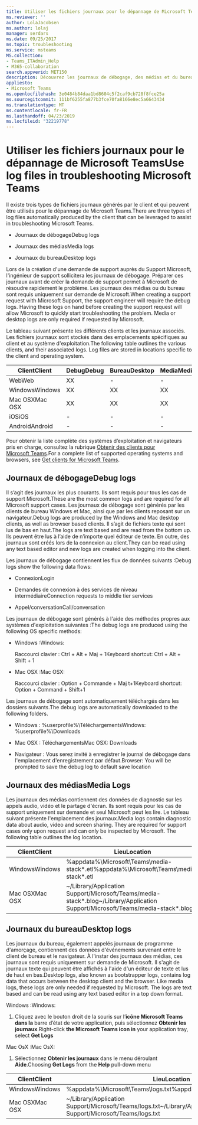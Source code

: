```yaml
---
title: Utiliser les fichiers journaux pour le dépannage de Microsoft Teams
ms.reviewer: ''
author: LolaJacobsen
ms.author: lolaj
manager: serdars
ms.date: 09/25/2017
ms.topic: troubleshooting
ms.service: msteams
MS.collection:
- Teams_ITAdmin_Help
- M365-collaboration
search.appverid: MET150
description: Découvrez les journaux de débogage, des médias et du bureau générés par Microsoft Teams, où les trouver et comment ils peuvent vous assister dans vos opérations de dépannage.
appliesto:
- Microsoft Teams
ms.openlocfilehash: 3e0484b84daa1bd8604c5f2caf9cb728f8fce25a
ms.sourcegitcommit: 111bf6255fa877b3fce70fa8166e8ec5a6643434
ms.translationtype: MT
ms.contentlocale: fr-FR
ms.lasthandoff: 04/23/2019
ms.locfileid: "32219778"
---
```

<a name="use-log-files-in-troubleshooting-microsoft-teams"></a><span data-ttu-id="f025e-103">Utiliser les fichiers journaux pour le dépannage de Microsoft Teams</span><span class="sxs-lookup"><span data-stu-id="f025e-103">Use log files in troubleshooting Microsoft Teams</span></span>
=================================================

<span data-ttu-id="f025e-104">Il existe trois types de fichiers journaux générés par le client et qui peuvent être utilisés pour le dépannage de Microsoft Teams.</span><span class="sxs-lookup"><span data-stu-id="f025e-104">There are three types of log files automatically produced by the client that can be leveraged to assist in troubleshooting Microsoft Teams.</span></span>

-   <span data-ttu-id="f025e-105">Journaux de débogage</span><span class="sxs-lookup"><span data-stu-id="f025e-105">Debug logs</span></span>

-   <span data-ttu-id="f025e-106">Journaux des médias</span><span class="sxs-lookup"><span data-stu-id="f025e-106">Media logs</span></span>

-   <span data-ttu-id="f025e-107">Journaux du bureau</span><span class="sxs-lookup"><span data-stu-id="f025e-107">Desktop logs</span></span>

<span data-ttu-id="f025e-p101">Lors de la création d'une demande de support auprès du Support Microsoft, l'ingénieur de support sollicitera les journaux de débogage. Préparer ces journaux avant de créer la demande de support permet à Microsoft de résoudre rapidement le problème. Les journaux des médias ou du bureau sont requis uniquement sur demande de Microsoft.</span><span class="sxs-lookup"><span data-stu-id="f025e-p101">When creating a support request with Microsoft Support, the support engineer will require the debug logs. Having these logs on hand before creating the support request will allow Microsoft to quickly start troubleshooting the problem. Media or desktop logs are only required if requested by Microsoft.</span></span>

<span data-ttu-id="f025e-p102">Le tableau suivant présente les différents clients et les journaux associés. Les fichiers journaux sont stockés dans des emplacements spécifiques au client et au système d'exploitation.</span><span class="sxs-lookup"><span data-stu-id="f025e-p102">The following table outlines the various clients, and their associated logs. Log files are stored in locations specific to the client and operating system.</span></span>


|<span data-ttu-id="f025e-113">Client</span><span class="sxs-lookup"><span data-stu-id="f025e-113">Client</span></span> |<span data-ttu-id="f025e-114">Debug</span><span class="sxs-lookup"><span data-stu-id="f025e-114">Debug</span></span>|<span data-ttu-id="f025e-115">Bureau</span><span class="sxs-lookup"><span data-stu-id="f025e-115">Desktop</span></span>|<span data-ttu-id="f025e-116">Media</span><span class="sxs-lookup"><span data-stu-id="f025e-116">Media</span></span>|
|---------|---------|---------|---------|
|<span data-ttu-id="f025e-117">Web</span><span class="sxs-lookup"><span data-stu-id="f025e-117">Web</span></span>    |<span data-ttu-id="f025e-118">X</span><span class="sxs-lookup"><span data-stu-id="f025e-118">X</span></span>         |-         |-         |
|<span data-ttu-id="f025e-119">Windows</span><span class="sxs-lookup"><span data-stu-id="f025e-119">Windows</span></span>     |<span data-ttu-id="f025e-120">X</span><span class="sxs-lookup"><span data-stu-id="f025e-120">X</span></span>         |<span data-ttu-id="f025e-121">X</span><span class="sxs-lookup"><span data-stu-id="f025e-121">X</span></span>         |<span data-ttu-id="f025e-122">X</span><span class="sxs-lookup"><span data-stu-id="f025e-122">X</span></span>         |
|<span data-ttu-id="f025e-123">Mac OSX</span><span class="sxs-lookup"><span data-stu-id="f025e-123">Mac OSX</span></span>     |<span data-ttu-id="f025e-124">X</span><span class="sxs-lookup"><span data-stu-id="f025e-124">X</span></span>         |<span data-ttu-id="f025e-125">X</span><span class="sxs-lookup"><span data-stu-id="f025e-125">X</span></span>         |<span data-ttu-id="f025e-126">X</span><span class="sxs-lookup"><span data-stu-id="f025e-126">X</span></span>         |
|<span data-ttu-id="f025e-127">iOS</span><span class="sxs-lookup"><span data-stu-id="f025e-127">iOS</span></span>     |-         |-         |-         |
|<span data-ttu-id="f025e-128">Android</span><span class="sxs-lookup"><span data-stu-id="f025e-128">Android</span></span>     |-         |-         |-         |

<span data-ttu-id="f025e-129">Pour obtenir la liste complète des systèmes d’exploitation et navigateurs pris en charge, consultez la rubrique [Obtenir des clients pour Microsoft Teams](get-clients.md).</span><span class="sxs-lookup"><span data-stu-id="f025e-129">For a complete list of supported operating systems and browsers, see [Get clients for Microsoft Teams](get-clients.md).</span></span>

<a name="debug-logs"></a><span data-ttu-id="f025e-130">Journaux de débogage</span><span class="sxs-lookup"><span data-stu-id="f025e-130">Debug logs</span></span>
---------------------------

<span data-ttu-id="f025e-131">Il s’agit des journaux les plus courants. Ils sont requis pour tous les cas de support Microsoft.</span><span class="sxs-lookup"><span data-stu-id="f025e-131">These are the most common logs and are required for all Microsoft support cases.</span></span> <span data-ttu-id="f025e-132">Les journaux de débogage sont générés par les clients de bureau Windows et Mac, ainsi que par les clients reposant sur un navigateur.</span><span class="sxs-lookup"><span data-stu-id="f025e-132">Debug logs are produced by the Windows and Mac desktop clients, as well as browser based clients.</span></span> <span data-ttu-id="f025e-133">Il s’agit de fichiers texte qui sont lus de bas en haut.</span><span class="sxs-lookup"><span data-stu-id="f025e-133">The logs are text based and are read from the bottom up.</span></span> <span data-ttu-id="f025e-134">Ils peuvent être lus à l’aide de n’importe quel éditeur de texte. En outre, des journaux sont créés lors de la connexion au client.</span><span class="sxs-lookup"><span data-stu-id="f025e-134">They can be read using any text based editor and new logs are created when logging into the client.</span></span>

<span data-ttu-id="f025e-135">Les journaux de débogage contiennent les flux de données suivants :</span><span class="sxs-lookup"><span data-stu-id="f025e-135">Debug logs show the following data flows:</span></span>

-   <span data-ttu-id="f025e-136">Connexion</span><span class="sxs-lookup"><span data-stu-id="f025e-136">Login</span></span>

-   <span data-ttu-id="f025e-137">Demandes de connexion à des services de niveau intermédiaire</span><span class="sxs-lookup"><span data-stu-id="f025e-137">Connection requests to middle tier services</span></span>

-   <span data-ttu-id="f025e-138">Appel/conversation</span><span class="sxs-lookup"><span data-stu-id="f025e-138">Call/conversation</span></span>

<span data-ttu-id="f025e-139">Les journaux de débogage sont générés à l'aide des méthodes propres aux systèmes d'exploitation suivantes :</span><span class="sxs-lookup"><span data-stu-id="f025e-139">The debug logs are produced using the following OS specific methods:</span></span>

-   <span data-ttu-id="f025e-140">Windows :</span><span class="sxs-lookup"><span data-stu-id="f025e-140">Windows:</span></span>

      <span data-ttu-id="f025e-141">Raccourci clavier : Ctrl + Alt + Maj + 1</span><span class="sxs-lookup"><span data-stu-id="f025e-141">Keyboard shortcut: Ctrl + Alt + Shift + 1</span></span>

-   <span data-ttu-id="f025e-142">Mac OSX :</span><span class="sxs-lookup"><span data-stu-id="f025e-142">Mac OSX:</span></span>

      <span data-ttu-id="f025e-143">Raccourci clavier : Option + Commande + Maj t+1</span><span class="sxs-lookup"><span data-stu-id="f025e-143">Keyboard shortcut: Option + Command + Shift+1</span></span>

<span data-ttu-id="f025e-144">Les journaux de débogage sont automatiquement téléchargés dans les dossiers suivants.</span><span class="sxs-lookup"><span data-stu-id="f025e-144">The debug logs are automatically downloaded to the following folders.</span></span>

-   <span data-ttu-id="f025e-145">Windows : %userprofile%\\Téléchargements</span><span class="sxs-lookup"><span data-stu-id="f025e-145">Windows: %userprofile%\\Downloads</span></span>

-   <span data-ttu-id="f025e-146">Mac OSX : Téléchargements</span><span class="sxs-lookup"><span data-stu-id="f025e-146">Mac OSX: Downloads</span></span>

-   <span data-ttu-id="f025e-147">Navigateur : Vous serez invité à enregistrer le journal de débogage dans l'emplacement d'enregistrement par défaut.</span><span class="sxs-lookup"><span data-stu-id="f025e-147">Browser: You will be prompted to save the debug log to default save location</span></span>

<a name="media-logs"></a><span data-ttu-id="f025e-148">Journaux des médias</span><span class="sxs-lookup"><span data-stu-id="f025e-148">Media Logs</span></span>
---------------------------

<span data-ttu-id="f025e-p104">Les journaux des médias contiennent des données de diagnostic sur les appels audio, vidéo et le partage d'écran. Ils sont requis pour les cas de support uniquement sur demande et seul Microsoft peut les lire. Le tableau suivant présente l'emplacement des journaux.</span><span class="sxs-lookup"><span data-stu-id="f025e-p104">Media logs contain diagnostic data about audio, video and screen sharing. They are required for support cases only upon request and can only be inspected by Microsoft. The following table outlines the log location.</span></span>


|<span data-ttu-id="f025e-152">Client</span><span class="sxs-lookup"><span data-stu-id="f025e-152">Client</span></span> |<span data-ttu-id="f025e-153">Lieu</span><span class="sxs-lookup"><span data-stu-id="f025e-153">Location</span></span> |
|---------|---------|
|<span data-ttu-id="f025e-154">Windows</span><span class="sxs-lookup"><span data-stu-id="f025e-154">Windows</span></span>     |<span data-ttu-id="f025e-155">%appdata%\Microsoft\Teams\media-stack\*.etl</span><span class="sxs-lookup"><span data-stu-id="f025e-155">%appdata%\Microsoft\Teams\media-stack\*.etl</span></span>         |
|<span data-ttu-id="f025e-156">Mac OSX</span><span class="sxs-lookup"><span data-stu-id="f025e-156">Mac OSX</span></span>     |<span data-ttu-id="f025e-157">~/Library/Application Support/Microsoft/Teams/media-stack\*.blog</span><span class="sxs-lookup"><span data-stu-id="f025e-157">~/Library/Application Support/Microsoft/Teams/media-stack\*.blog</span></span>         |


<a name="desktop-logs"></a><span data-ttu-id="f025e-158">Journaux du bureau</span><span class="sxs-lookup"><span data-stu-id="f025e-158">Desktop logs</span></span>
---------------------

<span data-ttu-id="f025e-p105">Les journaux du bureau, également appelés journaux de programme d'amorçage, contiennent des données d'événements survenant entre le client de bureau et le navigateur. À l'instar des journaux des médias, ces journaux sont requis uniquement sur demande de Microsoft. Il s'agit de journaux texte qui peuvent être affichés à l'aide d'un éditeur de texte et lus de haut en bas.</span><span class="sxs-lookup"><span data-stu-id="f025e-p105">Desktop logs, also known as bootstrapper logs, contains log data that occurs between the desktop client and the browser. Like media logs, these logs are only needed if requested by Microsoft. The logs are text based and can be read using any text based editor in a top down format.</span></span>

<span data-ttu-id="f025e-162">Windows :</span><span class="sxs-lookup"><span data-stu-id="f025e-162">Windows:</span></span>

1.  <span data-ttu-id="f025e-163">Cliquez avec le bouton droit de la souris sur l’**icône Microsoft Teams dans la** barre d’état de votre application, puis sélectionnez **Obtenir les journaux**.</span><span class="sxs-lookup"><span data-stu-id="f025e-163">Right-click **the Microsoft Teams icon in** your application tray, select **Get Logs**</span></span>

<span data-ttu-id="f025e-164">Mac OsX :</span><span class="sxs-lookup"><span data-stu-id="f025e-164">Mac OsX:</span></span>

1.  <span data-ttu-id="f025e-165">Sélectionnez **Obtenir les journaux** dans le menu déroulant **Aide**.</span><span class="sxs-lookup"><span data-stu-id="f025e-165">Choosing **Get Logs** from the **Help** pull-down menu</span></span>

|<span data-ttu-id="f025e-166">Client</span><span class="sxs-lookup"><span data-stu-id="f025e-166">Client</span></span> |<span data-ttu-id="f025e-167">Lieu</span><span class="sxs-lookup"><span data-stu-id="f025e-167">Location</span></span> |
|---------|---------|
|<span data-ttu-id="f025e-168">Windows</span><span class="sxs-lookup"><span data-stu-id="f025e-168">Windows</span></span>     |<span data-ttu-id="f025e-169">%appdata%\Microsoft\Teams\logs.txt</span><span class="sxs-lookup"><span data-stu-id="f025e-169">%appdata%\Microsoft\Teams\logs.txt</span></span>         |
|<span data-ttu-id="f025e-170">Mac OSX</span><span class="sxs-lookup"><span data-stu-id="f025e-170">Mac OSX</span></span>     |<span data-ttu-id="f025e-171">~/Library/Application Support/Microsoft/Teams/logs.txt</span><span class="sxs-lookup"><span data-stu-id="f025e-171">~/Library/Application Support/Microsoft/Teams/logs.txt</span></span>         |
